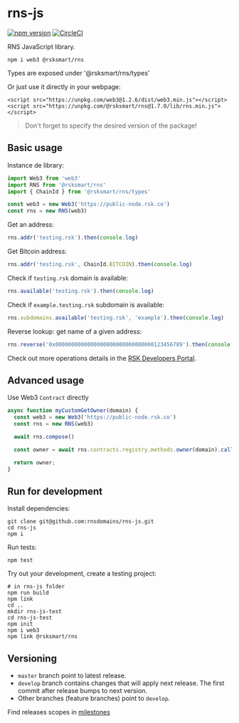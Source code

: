 # rns-js

[![npm version](https://badge.fury.io/js/%40rsksmart%2Frns.svg)](https://badge.fury.io/js/%40rsksmart%2Frns)
[![CircleCI](https://circleci.com/gh/rnsdomains/rns-js.svg?style=svg)](https://circleci.com/gh/rnsdomains/rns-js)

RNS JavaScript library.

```
npm i web3 @rsksmart/rns
```

Types are exposed under '@rsksmart/rns/types'

Or just use it directly in your webpage:
```
<script src="https://unpkg.com/web3@1.2.6/dist/web3.min.js"></script>
<script src="https://unpkg.com/@rsksmart/rns@1.7.0/lib/rns.min.js"></script>
```
> Don't forget to specify the desired version of the package!

## Basic usage

Instance de library:

```javascript
import Web3 from 'web3'
import RNS from '@rsksmart/rns'
import { ChainId } from '@rsksmart/rns/types'

const web3 = new Web3('https://public-node.rsk.co')
const rns = new RNS(web3)
```

Get an address:
```javascript
rns.addr('testing.rsk').then(console.log)
```

Get Bitcoin address:
```javascript
rns.addr('testing.rsk', ChainId.BITCOIN).then(console.log)
```

Check if `testing.rsk` domain is available:
```javascript
rns.available('testing.rsk').then(console.log)
```

Check if `example.testing.rsk` subdomain is available:
```javascript
rns.subdomains.available('testing.rsk', 'example').then(console.log)
```

Reverse lookup: get name of a given address:
```javascript
rns.reverse('0x0000000000000000000000000000000123456789').then(console.log)
```

Check out more operations details in the [RSK Developers Portal](https://developers.rsk.co/rif/rns/libs/javascript/Operations/).

## Advanced usage

Use Web3 `Contract` directly

```javascript
async function myCustomGetOwner(domain) {
  const web3 = new Web3('https://public-node.rsk.co')
  const rns = new RNS(web3)

  await rns.compose()

  const owner = await rns.contracts.registry.methods.owner(domain).call()

  return owner;
}
```

## Run for development

Install dependencies:

```
git clone git@github.com:rnsdomains/rns-js.git
cd rns-js
npm i
```

Run tests:

```
npm test
```

Try out your development, create a testing project:

```
# in rns-js folder
npm run build
npm link
cd ..
mkdir rns-js-test
cd rns-js-test
npm init
npm i web3
npm link @rsksmart/rns
```

## Versioning

- `master` branch point to latest release.
- `develop` branch contains changes that will apply next release. The first commit after release bumps to next version.
- Other branches (feature branches) point to `develop`.

Find releases scopes in [milestones](https://github.com/rnsdomains/rns-js/milestones)
